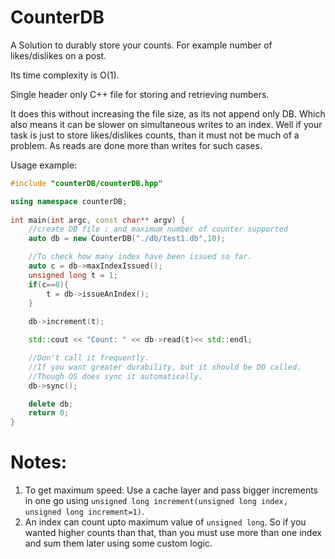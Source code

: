 # CounterDB

A Solution to durably store your counts. For example number of likes/dislikes on a post.

Its time complexity is O(1). 

Single header only C++ file for storing and retrieving numbers.

It does this without increasing the file size, as its not append only DB. Which also means it can be slower on simultaneous writes to an index. Well if your task is just to store likes/dislikes counts, than it must not be much of a problem. As reads are done more than writes for such cases.

Usage example:

```c++
#include "counterDB/counterDB.hpp"

using namespace counterDB;
    
int main(int argc, const char** argv) {
    //create DB file : and maximum number of counter supported
    auto db = new CounterDB("./db/test1.db",10);

    //To check how many index have been issued so far.
    auto c = db->maxIndexIssued();
    unsigned long t = 1;
    if(c==0){
        t = db->issueAnIndex();
    }
    
    db->increment(t);

    std::cout << "Count: " << db->read(t)<< std::endl;

    //Don't call it frequently. 
    //If you want greater durability, but it should be DO called. 
    //Though OS does sync it automatically.
    db->sync();

    delete db;
    return 0;
}
```


# Notes:
1. To get maximum speed: Use a cache layer and pass bigger increments in one go using `unsigned long increment(unsigned long index, unsigned long increment=1)`.
2. An index can count upto maximum value of `unsigned long`. So if you wanted higher counts than that, than you must use more than one index and sum them later using some custom logic.
